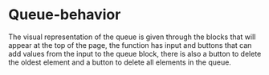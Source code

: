 # Queue-behavior
The visual representation of the queue is given through the blocks that will appear at the top of the page, the function has input and buttons that can add values from the input to the queue block, there is also a button to delete the oldest element and a button to delete all elements in the queue.
